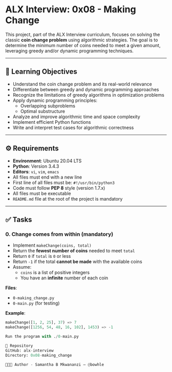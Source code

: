# ALX Interview: 0x08 - Making Change

This project, part of the ALX Interview curriculum, focuses on solving the classic **coin change problem** using algorithmic strategies. The goal is to determine the minimum number of coins needed to meet a given amount, leveraging greedy and/or dynamic programming techniques.

---

## 🧠 Learning Objectives

- Understand the coin change problem and its real-world relevance
- Differentiate between greedy and dynamic programming approaches
- Recognize the limitations of greedy algorithms in optimization problems
- Apply dynamic programming principles:
  - Overlapping subproblems
  - Optimal substructure
- Analyze and improve algorithmic time and space complexity
- Implement efficient Python functions
- Write and interpret test cases for algorithmic correctness

---

## ⚙️ Requirements

- **Environment**: Ubuntu 20.04 LTS
- **Python**: Version 3.4.3
- **Editors**: `vi`, `vim`, `emacs`
- All files must end with a new line
- First line of all files must be: `#!/usr/bin/python3`
- Code must follow **PEP 8** style (version 1.7.x)
- All files must be executable
- `README.md` file at the root of the project is mandatory

---

## ✅ Tasks

### 0. Change comes from within (mandatory)

- Implement `makeChange(coins, total)`
- Return the **fewest number of coins** needed to meet `total`
- Return `0` if `total` is `0` or less
- Return `-1` if the total **cannot be made** with the available coins
- Assume:
  - `coins` is a list of positive integers
  - You have an **infinite** number of each coin

**Files**:
- `0-making_change.py`
- `0-main.py` (for testing)

**Example**:
```python
makeChange([1, 2, 25], 37) => 7
makeChange([1256, 54, 48, 16, 102], 1453) => -1

Run the program with ./0-main.py

📁 Repository
GitHub: alx-interview
Directory: 0x08-making_change

👩🏾‍💻 Author - Samantha B Mkwananzi – @bowhle
